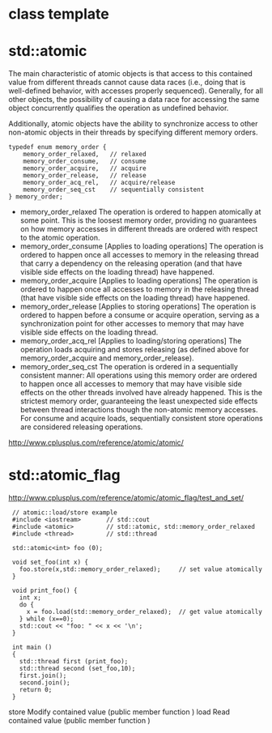 # class template <atomic>
# std::atomic
 
The main characteristic of atomic objects is that access to this contained value from different threads cannot cause data races (i.e., doing that is well-defined behavior, with accesses properly sequenced). Generally, for all other objects, the possibility of causing a data race for accessing the same object concurrently qualifies the operation as undefined behavior.

Additionally, atomic objects have the ability to synchronize access to other non-atomic objects in their threads by specifying different memory orders.

    typedef enum memory_order {
        memory_order_relaxed,   // relaxed
        memory_order_consume,   // consume
        memory_order_acquire,   // acquire
        memory_order_release,   // release
        memory_order_acq_rel,   // acquire/release
        memory_order_seq_cst    // sequentially consistent
    } memory_order;

- memory_order_relaxed
The operation is ordered to happen atomically at some point.
This is the loosest memory order, providing no guarantees on how memory accesses in different threads are ordered with respect to the atomic operation.
- memory_order_consume
[Applies to loading operations]
The operation is ordered to happen once all accesses to memory in the releasing thread that carry a dependency on the releasing operation (and that have visible side effects on the loading thread) have happened.
- memory_order_acquire
[Applies to loading operations]
The operation is ordered to happen once all accesses to memory in the releasing thread (that have visible side effects on the loading thread) have happened.
- memory_order_release
[Applies to storing operations]
The operation is ordered to happen before a consume or acquire operation, serving as a synchronization point for other accesses to memory that may have visible side effects on the loading thread.
- memory_order_acq_rel
[Applies to loading/storing operations]
The operation loads acquiring and stores releasing (as defined above for memory_order_acquire and memory_order_release).
- memory_order_seq_cst
The operation is ordered in a sequentially consistent manner: All operations using this memory order are ordered to happen once all accesses to memory that may have visible side effects on the other threads involved have already happened.
This is the strictest memory order, guaranteeing the least unexpected side effects between thread interactions though the non-atomic memory accesses.
For consume and acquire loads, sequentially consistent store operations are considered releasing operations.

http://www.cplusplus.com/reference/atomic/atomic/
# std::atomic_flag
http://www.cplusplus.com/reference/atomic/atomic_flag/test_and_set/

     // atomic::load/store example
     #include <iostream>       // std::cout
     #include <atomic>         // std::atomic, std::memory_order_relaxed
     #include <thread>         // std::thread

     std::atomic<int> foo (0);

     void set_foo(int x) {
       foo.store(x,std::memory_order_relaxed);     // set value atomically
     }

     void print_foo() {
       int x;
       do {
         x = foo.load(std::memory_order_relaxed);  // get value atomically
       } while (x==0);
       std::cout << "foo: " << x << '\n';
     }

     int main ()
     {
       std::thread first (print_foo);
       std::thread second (set_foo,10);
       first.join();
       second.join();
       return 0;
     }
     
store
Modify contained value (public member function )
load
Read contained value (public member function )
